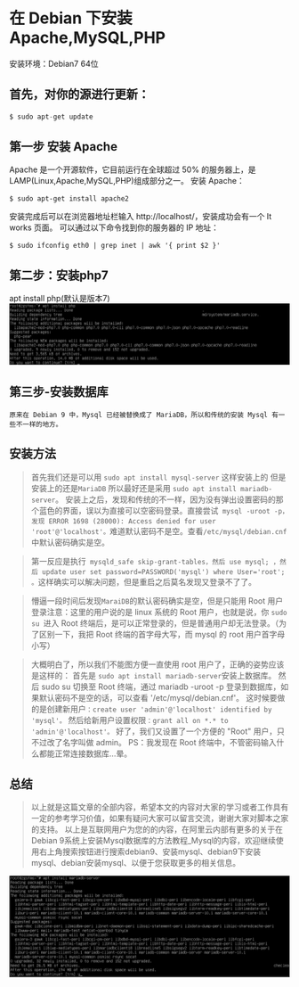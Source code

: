 # 在 Debian 下安装 Apache,MySQL,PHP
安装环境：Debian7 64位

## 首先，对你的源进行更新：

```php
$ sudo apt-get update
```
## 第一步 安装 Apache
Apache 是一个开源软件，它目前运行在全球超过 50% 的服务器上，是 LAMP(Linux,Apache,MySQL,PHP)组成部分之一。
安装 Apache：


    $ sudo apt-get install apache2


 安装完成后可以在浏览器地址栏输入 http://localhost/，安装成功会有一个 It works 页面。
可以通过以下命令找到你的服务器的 IP 地址：


    $ sudo ifconfig eth0 | grep inet | awk '{ print $2 }'


## 第二步：安装php7
apt install php(默认是版本7)
![安装php](images/2019519136.png)

## 第三步-安装数据库
    原来在 Debian 9 中，Mysql 已经被替换成了 MariaDB，所以和传统的安装 Mysql 有一些不一样的地方。

## 安装方法
>首先我们还是可以用 `sudo apt install mysql-server` 这样安装上的
>但是安装上的还是`MariaDB`
>所以最好还是采用 `sudo apt install mariadb-server`。
>安装上之后，发现和传统的不一样，因为没有弹出设置密码的那个蓝色的界面，误以为直接可以空密码登录。直接尝试` mysql -uroot -p，发现 ERROR 1698 (28000): Access denied for user 'root'@'localhost'。`难道默认密码不是空。查看` /etc/mysql/debian.cnf `中默认密码确实是空。

>第一反应是执行` mysqld_safe skip-grant-tables，然后 use mysql; ，然后 update user set password=PASSWORD('mysql') where User='root'; 。`这样确实可以解决问题，但是重启之后莫名发现又登录不了了。

>懵逼一段时间后发现` MaraiDB `的默认密码确实是空，但是只能用 Root 用户登录注意：这里的用户说的是 linux 系统的 Root 用户，也就是说，你 `sudo su `进入 Root 终端后，是可以正常登录的，但是普通用户却无法登录。（为了区别一下，我把 Root 终端的首字母大写，而 mysql 的 root 用户首字母小写）

>大概明白了，所以我们不能图方便一直使用 root 用户了，正确的姿势应该是这样的：
>首先是 `sudo apt install mariadb-server`安装上数据库。
>然后 sudo su 切换至 Root 终端，通过 mariadb -uroot -p 登录到数据库，如果默认密码不是空的话，可以查看 '/etc/mysql/debian.cnf'。
>这时候要做的是创建新用户`：create user 'admin'@'localhost' identified by 'mysql'。`
>然后给新用户设置权限`：grant all on *.* to 'admin'@'localhost'。`
>好了，我们又设置了一个方便的 "Root" 用户，只不过改了名字叫做 admin。
PS：我发现在 Root 终端中，不管密码输入什么都能正常连接数据库...晕。

## 总结
>以上就是这篇文章的全部内容，希望本文的内容对大家的学习或者工作具有一定的参考学习价值，如果有疑问大家可以留言交流，谢谢大家对脚本之家的支持。
>以上是互联网用户为您的的内容，在阿里云内部有更多的关于在Debian 9系统上安装Mysql数据库的方法教程_Mysql的内容，欢迎继续使用右上角搜索按钮进行搜索debian9、安装mysql、debian9下安装mysql、debian安装mysql、以便于您获取更多的相关信息。

![安装信息](images/2019519130.png)
